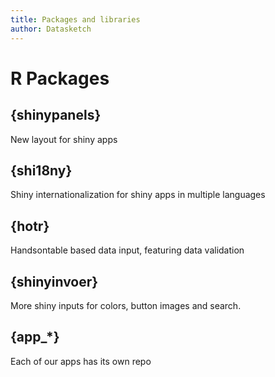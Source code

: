 ```yaml
---
title: Packages and libraries
author: Datasketch
---
```



# R Packages

## {shinypanels}

New layout for shiny apps

## {shi18ny}

Shiny internationalization for shiny apps in multiple languages

## {hotr}

Handsontable based data input, featuring data validation

## {shinyinvoer}

More shiny inputs for colors, button images and search.

## {app_*}

Each of our apps has its own repo

